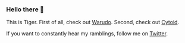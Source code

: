 ### Hello there 👋

This is Tiger. First of all, check out [Warudo](https://warudo.app/). Second, check out [Cytoid](https://github.com/Cytoid/cytoid).

If you want to constantly hear my ramblings, follow me on [Twitter](https://twitter.com/TigerHixTang).

<!--
**TigerHix/tigerhix** is a ✨ _special_ ✨ repository because its `README.md` (this file) appears on your GitHub profile.

Here are some ideas to get you started:

- 🔭 I’m currently working on ...
- 🌱 I’m currently learning ...
- 👯 I’m looking to collaborate on ...
- 🤔 I’m looking for help with ...
- 💬 Ask me about ...
- 📫 How to reach me: ...
- 😄 Pronouns: ...
- ⚡ Fun fact: ...
-->
